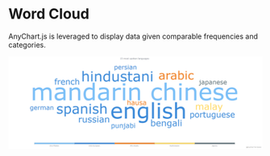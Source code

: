 # Word Cloud

AnyChart.js is leveraged to display data given comparable frequencies and categories.

![Demo of Word Cloud](/wordCloud/Demo1/Demo.png)
